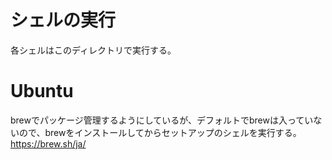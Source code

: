 # シェルの実行
各シェルはこのディレクトリで実行する。


# Ubuntu
brewでパッケージ管理するようにしているが、デフォルトでbrewは入っていないので、brewをインストールしてからセットアップのシェルを実行する。  
https://brew.sh/ja/